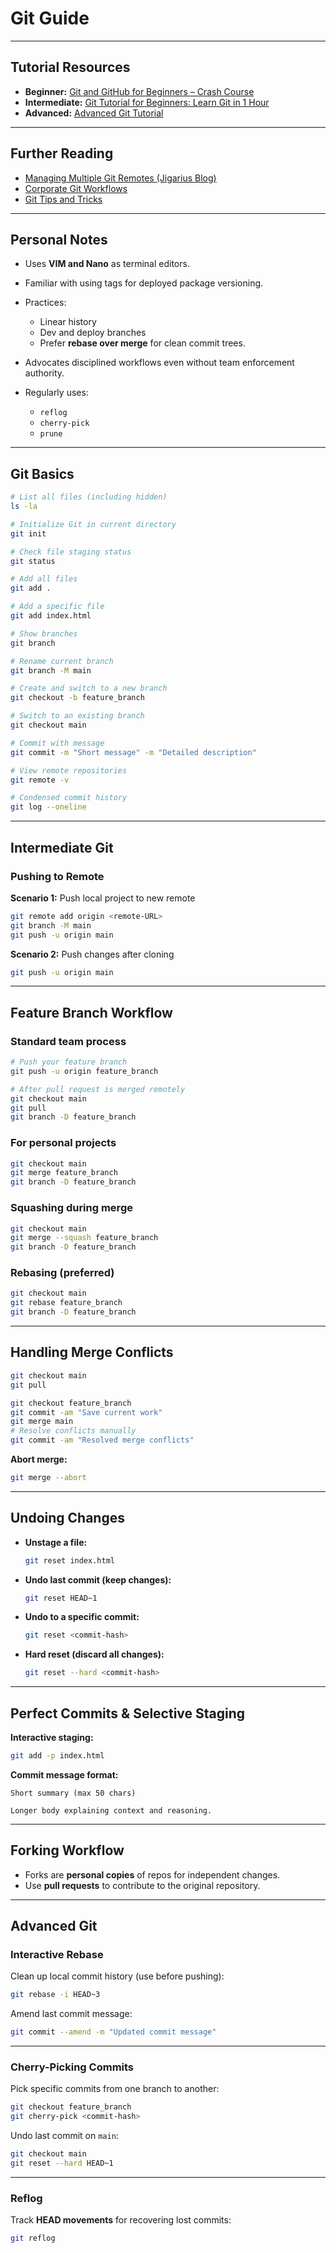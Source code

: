 # Git Guide

---

## Tutorial Resources

* **Beginner:** [Git and GitHub for Beginners – Crash Course](https://www.youtube.com/watch?v=RGOj5yH7evk)
* **Intermediate:** [Git Tutorial for Beginners: Learn Git in 1 Hour](https://www.youtube.com/watch?v=Uszj_k0DGsg&t=411s)
* **Advanced:** [Advanced Git Tutorial](https://www.youtube.com/watch?v=qsTthZi23VE&t=1827s)

---

## Further Reading

* [Managing Multiple Git Remotes (Jigarius Blog)](https://jigarius.com/blog/multiple-git-remote-repositories)
* [Corporate Git Workflows](https://www.youtube.com/watch?v=Dl-BdxNRUqs)
* [Git Tips and Tricks](https://www.youtube.com/watch?v=aolI_Rz0ZqY)

---

## Personal Notes

* Uses **VIM and Nano** as terminal editors.
* Familiar with using tags for deployed package versioning.
* Practices:

  * Linear history
  * Dev and deploy branches
  * Prefer **rebase over merge** for clean commit trees.
* Advocates disciplined workflows even without team enforcement authority.
* Regularly uses:

  * `reflog`
  * `cherry-pick`
  * `prune`

---

## Git Basics

```bash
# List all files (including hidden)
ls -la

# Initialize Git in current directory
git init

# Check file staging status
git status

# Add all files
git add .

# Add a specific file
git add index.html

# Show branches
git branch

# Rename current branch
git branch -M main

# Create and switch to a new branch
git checkout -b feature_branch

# Switch to an existing branch
git checkout main

# Commit with message
git commit -m "Short message" -m "Detailed description"

# View remote repositories
git remote -v

# Condensed commit history
git log --oneline
```

---

## Intermediate Git

### Pushing to Remote

**Scenario 1:** Push local project to new remote

```bash
git remote add origin <remote-URL>
git branch -M main
git push -u origin main
```

**Scenario 2:** Push changes after cloning

```bash
git push -u origin main
```

---

## Feature Branch Workflow

### Standard team process

```bash
# Push your feature branch
git push -u origin feature_branch

# After pull request is merged remotely
git checkout main
git pull
git branch -D feature_branch
```

### For personal projects

```bash
git checkout main
git merge feature_branch
git branch -D feature_branch
```

### Squashing during merge

```bash
git checkout main
git merge --squash feature_branch
git branch -D feature_branch
```

### Rebasing (preferred)

```bash
git checkout main
git rebase feature_branch
git branch -D feature_branch
```

---

## Handling Merge Conflicts

```bash
git checkout main
git pull

git checkout feature_branch
git commit -am "Save current work"
git merge main
# Resolve conflicts manually
git commit -am "Resolved merge conflicts"
```

**Abort merge:**

```bash
git merge --abort
```

---

## Undoing Changes

* **Unstage a file:**

  ```bash
  git reset index.html
  ```
* **Undo last commit (keep changes):**

  ```bash
  git reset HEAD~1
  ```
* **Undo to a specific commit:**

  ```bash
  git reset <commit-hash>
  ```
* **Hard reset (discard all changes):**

  ```bash
  git reset --hard <commit-hash>
  ```

---

## Perfect Commits & Selective Staging

**Interactive staging:**

```bash
git add -p index.html
```

**Commit message format:**

```
Short summary (max 50 chars)

Longer body explaining context and reasoning.
```

---

## Forking Workflow

* Forks are **personal copies** of repos for independent changes.
* Use **pull requests** to contribute to the original repository.

---

## Advanced Git

### Interactive Rebase

Clean up local commit history (use before pushing):

```bash
git rebase -i HEAD~3
```

Amend last commit message:

```bash
git commit --amend -m "Updated commit message"
```

---

### Cherry-Picking Commits

Pick specific commits from one branch to another:

```bash
git checkout feature_branch
git cherry-pick <commit-hash>
```

Undo last commit on `main`:

```bash
git checkout main
git reset --hard HEAD~1
```

---

### Reflog

Track **HEAD movements** for recovering lost commits:

```bash
git reflog
```
